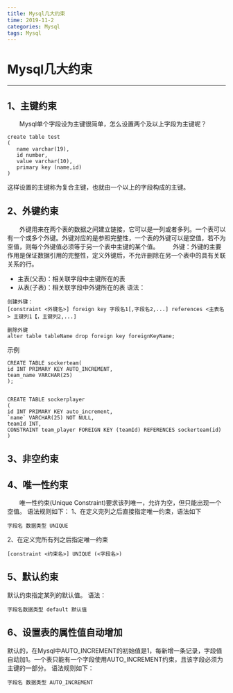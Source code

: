```yaml
---
title: Mysql几大约束
time: 2019-11-2
categories: Mysql
tags: Mysql
---
```


# Mysql几大约束
---

## 1、主键约束
&emsp;&emsp;Mysql单个字段设为主键很简单，怎么设置两个及以上字段为主键呢？
```
create table test 
( 
   name varchar(19), 
   id number, 
   value varchar(10), 
   primary key (name,id) 
) 
```
这样设置的主键称为复合主键，也就由一个以上的字段构成的主键。

## 2、外键约束
&emsp;&emsp;外键用来在两个表的数据之间建立链接，它可以是一列或者多列。一个表可以有一个或多个外键。外键对应的是参照完整性，一个表的外键可以是空值，若不为空值，则每个外键值必须等于另一个表中主键的某个值。
&emsp;&emsp;外键：外键的主要作用是保证数据引用的完整性，定义外键后，不允许删除在另一个表中的具有关联关系的行。
* 主表(父表)：相关联字段中主键所在的表
* 从表(子表)：相关联字段中外键所在的表
语法：
```
创建外键：
[constraint <外键名>] foreign key 字段名1[,字段名2,...] references <主表名> 主键列1【，主键列2,...]

删除外键
alter table tableName drop foreign key foreignKeyName;
```
示例
```
CREATE TABLE sockerteam(
id INT PRIMARY KEY AUTO_INCREMENT,
team_name VARCHAR(25)
);


CREATE TABLE sockerplayer
(
id INT PRIMARY KEY auto_increment,
`name` VARCHAR(25) NOT NULL, 
teamId INT,
CONSTRAINT team_player FOREIGN KEY (teamId) REFERENCES sockerteam(id)
)
```

## 3、非空约束

## 4、唯一性约束
&emsp;&emsp;唯一性约束(Unique Constraint)要求该列唯一，允许为空，但只能出现一个空值。
语法规则如下：
1、在定义完列之后直接指定唯一约束，语法如下
```
字段名 数据类型 UNIQUE
```

2、在定义完所有列之后指定唯一约束
```
[constraint <约束名>] UNIQUE (<字段名>)
```
## 5、默认约束
默认约束指定某列的默认值。
语法：
```
字段名数据类型 default 默认值
```

## 6、设置表的属性值自动增加
默认的，在Mysql中AUTO_INCREMENT的初始值是1，每新增一条记录，字段值自动加1。一个表只能有一个字段使用AUTO_INCREMENT约束，且该字段必须为主键的一部分。
语法规则如下：
```
字段名 数据类型 AUTO_INCREMENT
```